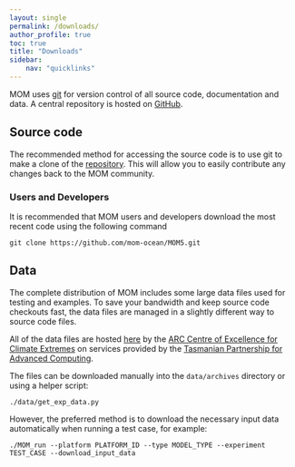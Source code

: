 ```yaml
---
layout: single
permalink: /downloads/
author_profile: true
toc: true
title: "Downloads"
sidebar:
    nav: "quicklinks"
---
```


MOM uses [git](http://git-scm.com/) for version control of all source code, documentation and data. A central repository is hosted on [GitHub](https://github.com/mom-ocean).

## Source code

The recommended method for accessing the source code is to use git to make a clone of the [repository](https://github.com/mom-ocean/MOM5). This will allow you to easily contribute any changes back to the MOM community.

### Users and Developers

It is recommended that MOM users and developers download the most recent code using the following command

```
git clone https://github.com/mom-ocean/MOM5.git
```

## Data

The complete distribution of MOM includes some large data files used for testing and examples. To save your bandwidth and keep source code checkouts fast, the data files are managed in a slightly different way to source code files.

All of the data files are hosted [here](http://portal.sf.utas.edu.au/thredds/catalog/momtest/catalog.html) by the [ARC Centre of Excellence for Climate Extremes](https://climateextremes.org.au) on services provided by the [Tasmanian Partnership for Advanced Computing](https://www.tpac.org.au).

The files can be downloaded manually into the `data/archives` directory or using a helper script:
```
./data/get_exp_data.py 
```
However, the preferred method is to download the necessary input data automatically when running a test case, for example:
```
./MOM_run --platform PLATFORM_ID --type MODEL_TYPE --experiment TEST_CASE --download_input_data
```